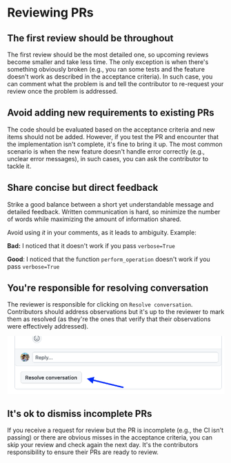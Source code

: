 # Reviewing PRs

## The first review should be throughout

The first review should be the most detailed one, so upcoming reviews
become smaller and take less time. The only exception is when there's something
obviously broken (e.g., you ran some tests and the feature doesn't work as described in
the acceptance criteria). In such case, you can comment what the problem is and tell
the contributor to re-request your review once the problem is addressed.

## Avoid adding new requirements to existing PRs

The code should be evaluated based on the acceptance criteria and new items should
not be added. However, if you test the PR and encounter that the implementation isn't
complete, it's fine to bring it up. The most common scenario is when the new feature
doesn't handle error correctly (e.g., unclear error messages), in such cases, you can
ask the contributor to tackle it.

## Share concise but direct feedback

Strike a good balance between a short yet understandable message and detailed feedback.
Written communication is hard, so minimize the number of words while maximizing the
amount of information shared.

Avoid using *it* in your comments, as it leads to ambiguity. Example:

**Bad:** I noticed that it doesn't work if you pass `verbose=True`

**Good**: I noticed that the function `perform_operation` doesn't work if you pass `verbose=True`

## You're responsible for resolving conversation

The reviewer is responsible for clicking on `Resolve conversation`. Contributors should address observations but it's up to the reviewer to mark them as resolved (as they're the ones that verify that their observations were effectively addressed).

![](../assets/resolve-conversation.png)

## It's ok to dismiss incomplete PRs

If you receive a request for review but the PR is incomplete (e.g., the CI isn't passing) or there are obvious misses in the acceptance criteria, you can skip your review and check again the next day. It's the contributors responsibility to ensure their PRs are ready to review.